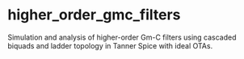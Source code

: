 # higher_order_gmc_filters
Simulation and analysis of higher-order Gm-C filters using cascaded biquads and ladder topology in Tanner Spice with ideal OTAs.
